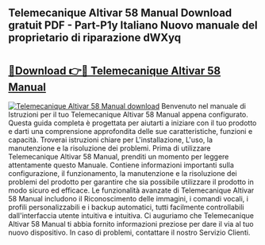 ## Telemecanique Altivar 58 Manual Download gratuit PDF - Part-P1y Italiano Nuovo manuale del proprietario di riparazione dWXyq

# <h2><a href="http://dfgnx6.blite.top/?on=Telemecanique+Altivar+58+Manual">🔗Download 👉🔴 Telemecanique Altivar 58 Manual</a></h2>

[![Telemecanique Altivar 58 Manual download](https://i.imgur.com/lujVjoI.png)](http://dfgnx6.blite.top/?on=Telemecanique+Altivar+58+Manual)
Benvenuto nel manuale di Istruzioni per il tuo Telemecanique Altivar 58 Manual appena configurato. Questa guida completa è progettata per aiutarti a iniziare con il tuo prodotto e darti una comprensione approfondita delle sue caratteristiche, funzioni e capacità. Troverai istruzioni chiare per L'installazione, L'uso, la manutenzione e la risoluzione dei problemi. Prima di utilizzare Telemecanique Altivar 58 Manual, prenditi un momento per leggere attentamente questo Manuale. Contiene informazioni importanti sulla configurazione, il funzionamento, la manutenzione e la risoluzione dei problemi del prodotto per garantire che sia possibile utilizzare il prodotto in modo sicuro ed efficace. Le funzionalità avanzate di Telemecanique Altivar 58 Manual includono il Riconoscimento delle immagini, i comandi vocali, i profili personalizzabili e i backup automatici, tutti facilmente controllabili dall'interfaccia utente intuitiva e intuitiva. Ci auguriamo che Telemecanique Altivar 58 Manual ti abbia fornito informazioni preziose per dare il via al tuo nuovo dispositivo. In caso di problemi, contattare il nostro Servizio Clienti.
